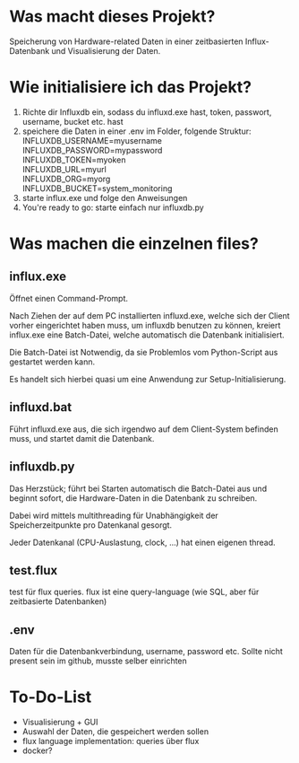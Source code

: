# Was macht dieses Projekt?

Speicherung von Hardware-related Daten in einer zeitbasierten Influx-Datenbank und Visualisierung der Daten.

# Wie initialisiere ich das Projekt?

1. Richte dir Influxdb ein, sodass du influxd.exe hast, token, passwort, username, bucket etc. hast
2. speichere die Daten in einer .env im Folder, folgende Struktur:\
INFLUXDB_USERNAME=myusername\
INFLUXDB_PASSWORD=mypassword\
INFLUXDB_TOKEN=myoken\
INFLUXDB_URL=myurl\
INFLUXDB_ORG=myorg\
INFLUXDB_BUCKET=system_monitoring
3. starte influx.exe und folge den Anweisungen
4. You're ready to go: starte einfach nur influxdb.py

# Was machen die einzelnen files?

## influx.exe

Öffnet einen Command-Prompt.

Nach Ziehen der auf dem PC installierten influxd.exe,
welche sich der Client vorher eingerichtet haben muss,
um influxdb benutzen zu können,
kreiert influx.exe eine Batch-Datei,
welche automatisch die Datenbank initialisiert.

Die Batch-Datei ist Notwendig,
da sie Problemlos vom Python-Script aus gestartet werden kann.

Es handelt sich hierbei quasi um eine Anwendung zur Setup-Initialisierung.

## influxd.bat

Führt influxd.exe aus,
die sich irgendwo auf dem Client-System befinden muss,
und startet damit die Datenbank.

## influxdb.py

Das Herzstück;
führt bei Starten automatisch die Batch-Datei aus und beginnt sofort,
die Hardware-Daten in die Datenbank zu schreiben.

Dabei wird mittels multithreading für Unabhängigkeit der Speicherzeitpunkte pro Datenkanal gesorgt.

Jeder Datenkanal (CPU-Auslastung, clock, ...) hat einen eigenen thread.

## test.flux

test für flux queries.
flux ist eine query-language
(wie SQL, aber für zeitbasierte Datenbanken)

## .env

Daten für die Datenbankverbindung, username, password etc.
Sollte nicht present sein im github, musste selber einrichten

# To-Do-List

- Visualisierung \+ GUI
- Auswahl der Daten, die gespeichert werden sollen
- flux language implementation: queries über flux
- docker?